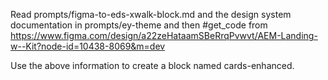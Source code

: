 Read prompts/figma-to-eds-xwalk-block.md and the design system documentation in prompts/ey-theme and then #get_code from https://www.figma.com/design/a22zeHataamSBeRrqPvwvt/AEM-Landing-w--Kit?node-id=10438-8069&m=dev

Use the above information to create a block named cards-enhanced.